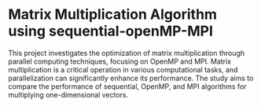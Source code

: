 # Matrix Multiplication Algorithm using sequential-openMP-MPI

This project investigates the optimization of matrix multiplication through parallel computing techniques, focusing on OpenMP and MPI. Matrix multiplication is a critical operation in various computational tasks, and parallelization can significantly enhance its performance. The study aims to compare the performance of sequential, OpenMP, and MPI algorithms for multiplying one-dimensional vectors.
